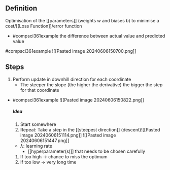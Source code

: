 ## Definition
Optimisation of the [[parameters]] (weights $w$ and biases $b$) to minimise a cost/[[Loss Function]]/error function
- #compsci361example the difference between actual value and predicted value

#compsci361example ![[Pasted image 20240606150700.png]]
## Steps
1. Perform update in downhill direction for each coordinate
	- The steeper the slope (the higher the derivative) the bigger the step for that coordinate
- #compsci361example ![[Pasted image 20240606150822.png]]
	##### **Idea**
	1. Start somewhere
	2. Repeat: Take a step in the [[steepest direction]] (descent)![[Pasted image 20240606151114.png]]
		![[Pasted image 20240606151447.png]]
	- $\lambda$: learning rate
		- [[hyperparameter(s)]] that needs to be chosen carefully
	1. If too high $\rightarrow$ chance to miss the optimum
	2. If too low $\rightarrow$ very long time

